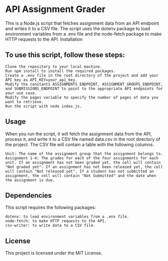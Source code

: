 <h1>API Assignment Grader</h1>

This is a Node.js script that fetches assignment data from an API endpoint and writes it to a CSV file. The script uses the dotenv package to load environment variables from a .env file and the node-fetch package to make HTTP requests to the API.
Installation

<h2>To use this script, follow these steps:</h2>

    Clone the repository to your local machine.
    Run npm install to install the required packages.
    Create a .env file in the root directory of the project and add your API key as API_KEY=your_api_key.
    Modify the constants ASSIGNMENTS_ENDPOINT, ASSIGNMENT_GROUPS_ENDPOINT, and SUBMISSIONS_ENDPOINT to point to the appropriate API endpoints for your use case.
    Modify the pages variable to specify the number of pages of data you want to retrieve.
    Run the script with node index.js.

<h2>Usage</h2>

When you run the script, it will fetch the assignment data from the API, process it, and write it to a CSV file named data.csv in the root directory of the project. The CSV file will contain a table with the following columns:

    Unit: The name of the assignment group that the assignment belongs to.
    Assignment 1-4: The grades for each of the four assignments for each unit. If an assignment has not been graded yet, the cell will contain "Not graded yet". If an assignment has not been released yet, the cell will contain "Not released yet". If a student has not submitted an assignment, the cell will contain "Not Submitted" and the date when the assignment is due.

<h2>Dependencies</h2>

This script requires the following packages:

    dotenv: to load environment variables from a .env file.
    node-fetch: to make HTTP requests to the API.
    csv-writer: to write data to a CSV file.

<h2>License</h2>

This project is licensed under the MIT License.
